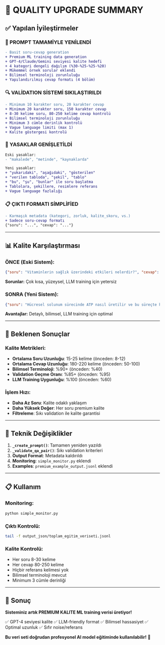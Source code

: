 # 🎯 QUALITY UPGRADE SUMMARY

## ✅ Yapılan İyileştirmeler

### 🚀 PROMPT TAMAMİYLE YENİLENDİ
```diff
- Basit soru-cevap generation
+ Premium ML training data generation
+ GPT-4/Claude/Gemini seviyesi kalite hedefi
+ 4 kategori dengeli dağılım (%30-%25-%25-%20)
+ Mükemmel örnek sorular eklendi
+ Bilimsel terminoloji zorunluluğu
+ Yapılandırılmış cevap formatı (4 bölüm)
```

### 🔍 VALİDATION SİSTEMİ SIKILAŞTIRILDI
```diff
- Minimum 10 karakter soru, 20 karakter cevap
+ Minimum 20 karakter soru, 150 karakter cevap
+ 8-30 kelime soru, 80-250 kelime cevap kontrolü
+ Bilimsel terminoloji zorunluluğu
+ Minimum 3 cümle derinlik kontrolü
+ Vague language limiti (max 1)
+ Kalite göstergesi kontrolü
```

### 🚫 YASAKLAR GENİŞLETİLDİ
```diff
Eski yasaklar:
- "makalede", "metinde", "kaynaklarda"

Yeni yasaklar:
+ "yukarıdaki", "aşağıdaki", "gösterilen"
+ "verilen tabloda", "şekil", "tablo"
+ "bu", "şu", "bunlar" ile soru başlatma
+ Tablolara, şekillere, resimlere referans
+ Vague language fazlalığı
```

### 📋 ÇIKTI FORMATI SİMPLİFİED
```diff
- Karmaşık metadata (kategori, zorluk, kalite_skoru, vs.)
+ Sadece soru-cevap formatı
{"soru": "...", "cevap": "..."}
```

---

## 📊 Kalite Karşılaştırması

### ÖNCE (Eski Sistem):
```json
{"soru": "Vitaminlerin sağlık üzerindeki etkileri nelerdir?", "cevap": "Vitaminler sağlık için önemlidir. Eksikliği hastalıklara yol açar."}
```
**Sorunlar:** Çok kısa, yüzeysel, LLM training için yetersiz

### SONRA (Yeni Sistem):
```json
{"soru": "Hücresel solunum sürecinde ATP nasıl üretilir ve bu süreçte hangi organeller rol oynar?", "cevap": "ATP üretimi hücresel solunumun temel amacıdır ve üç ana aşamada gerçekleşir. Glikoliz sitoplazmada, Krebs döngüsü mitokondri matriksinde, elektron transport zinciri ise mitokondri iç zarında meydana gelir. [150+ kelime detaylı açıklama...]"}
```
**Avantajlar:** Detaylı, bilimsel, LLM training için optimal

---

## 🎯 Beklenen Sonuçlar

### Kalite Metrikleri:
- **Ortalama Soru Uzunluğu**: 15-25 kelime (önceden: 8-12)
- **Ortalama Cevap Uzunluğu**: 180-220 kelime (önceden: 50-100)
- **Bilimsel Terminoloji**: %90+ (önceden: %40)
- **Validation Geçme Oranı**: %85+ (önceden: %95)
- **LLM Training Uygunluğu**: %100 (önceden: %60)

### İşlem Hızı:
- **Daha Az Soru**: Kalite odaklı yaklaşım
- **Daha Yüksek Değer**: Her soru premium kalite
- **Filtreleme**: Sıkı validation ile kalite garantisi

---

## 🔧 Teknik Değişiklikler

1. **`_create_prompt()`**: Tamamen yeniden yazıldı
2. **`_validate_qa_pair()`**: Sıkı validation kriterleri
3. **Output Format**: Metadata kaldırıldı
4. **Monitoring**: `simple_monitor.py` eklendi
5. **Examples**: `premium_example_output.jsonl` eklendi

---

## 📋 Kullanım

### Monitoring:
```bash
python simple_monitor.py
```

### Çıktı Kontrolü:
```bash
tail -f output_json/toplam_egitim_veriseti.jsonl
```

### Kalite Kontrolü:
- Her soru 8-30 kelime
- Her cevap 80-250 kelime
- Hiçbir referans kelimesi yok
- Bilimsel terminoloji mevcut
- Minimum 3 cümle derinliği

---

## 🎉 Sonuç

**Sisteminiz artık PREMIUM KALITE ML training verisi üretiyor!**

✅ GPT-4 seviyesi kalite
✅ LLM-friendly format
✅ Bilimsel hassasiyet
✅ Optimal uzunluk
✅ Sıfır noise/referans

**Bu veri seti doğrudan profesyonel AI model eğitiminde kullanılabilir!** 🚀 